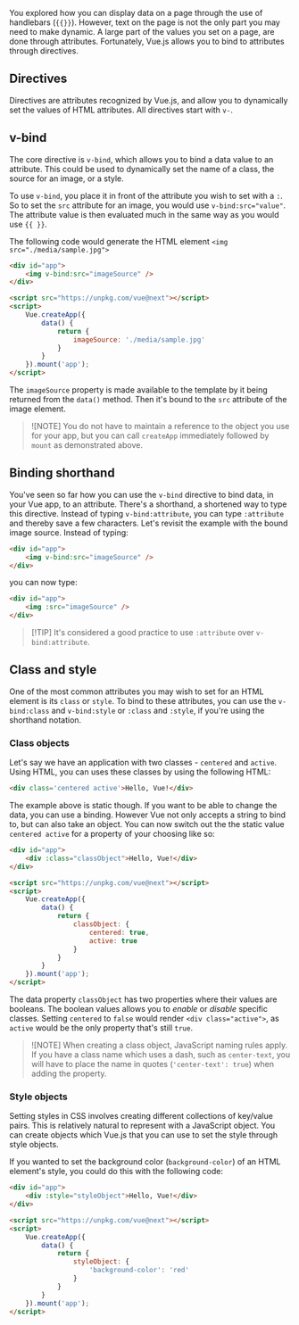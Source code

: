 You explored how you can display data on a page through the use of handlebars (`{{}}`). However, text on the page is not the only part you may need to make dynamic. A large part of the values you set on a page, are done through attributes. Fortunately, Vue.js allows you to bind to attributes through directives.

## Directives

Directives are attributes recognized by Vue.js, and allow you to dynamically set the values of HTML attributes. All directives start with `v-`.

## v-bind

The core directive is `v-bind`, which allows you to bind a data value to an attribute. This could be used to dynamically set the name of a class, the source for an image, or a style.

To use `v-bind`, you place it in front of the attribute you wish to set with a `:`. So to set the `src` attribute for an image, you would use `v-bind:src="value"`. The attribute value is then evaluated much in the same way as you would use `{{ }}`.

The following code would generate the HTML element `<img src="./media/sample.jpg">`

```html
<div id="app">
    <img v-bind:src="imageSource" />
</div>

<script src="https://unpkg.com/vue@next"></script>
<script>
    Vue.createApp({
        data() {
            return {
                imageSource: './media/sample.jpg'
            }
        }
    }).mount('app');
</script>
```

The `imageSource` property is made available to the template by it being returned from the `data()` method. Then it's bound to the `src` attribute of the image element.

> ![NOTE]
> You do not have to maintain a reference to the object you use for your app, but you can call `createApp` immediately followed by `mount` as demonstrated above.

## Binding shorthand

You've seen so far how you can use the `v-bind` directive to bind data, in your Vue app, to an attribute. There's a shorthand, a shortened way to type this directive. Instead of typing `v-bind:attribute`, you can type `:attribute` and thereby save a few characters. Let's revisit the example with the bound image source. Instead of typing:

```html
<div id="app">
    <img v-bind:src="imageSource" />
</div>
```

you can now type:

```html
<div id="app">
    <img :src="imageSource" />
</div>
```

> [!TIP] It's considered a good practice to use `:attribute` over `v-bind:attribute`.

## Class and style

One of the most common attributes you may wish to set for an HTML element is its `class` or `style`. To bind to these attributes, you can use the `v-bind:class` and `v-bind:style` or `:class` and `:style`, if you're using the shorthand notation.

### Class objects

Let's say we have an application with two classes - `centered` and `active`. Using HTML, you can uses these classes by using the following HTML:

```html
<div class='centered active'>Hello, Vue!</div>
```

The example above is static though. If you want to be able to change the data, you can use a binding. However Vue not only accepts a string to bind to, but can also take an object. You can now switch out the the static value `centered active` for a property of your choosing like so:

```html
<div id="app">
    <div :class="classObject">Hello, Vue!</div>
</div>

<script src="https://unpkg.com/vue@next"></script>
<script>
    Vue.createApp({
        data() {
            return {
                classObject: {
                    centered: true,
                    active: true
                }
            }
        }
    }).mount('app');
</script>
```

The data property `classObject` has two properties where their values are booleans. The boolean values allows you to _enable_ or _disable_ specific classes. Setting `centered` to `false` would render `<div class="active">`, as `active` would be the only property that's still `true`.

> ![NOTE]
> When creating a class object, JavaScript naming rules apply. If you have a class name which uses a dash, such as `center-text`, you will have to place the name in quotes (`'center-text': true`) when adding the property.

### Style objects

Setting styles in CSS involves creating different collections of key/value pairs. This is relatively natural to represent with a JavaScript object. You can create objects which Vue.js that you can use to set the style through style objects.

If you wanted to set the background color (`background-color`) of an HTML element's style, you could do this with the following code:

```html
<div id="app">
    <div :style="styleObject">Hello, Vue!</div>
</div>

<script src="https://unpkg.com/vue@next"></script>
<script>
    Vue.createApp({
        data() {
            return {
                styleObject: {
                    'background-color': 'red'
                }
            }
        }
    }).mount('app');
</script>
```
